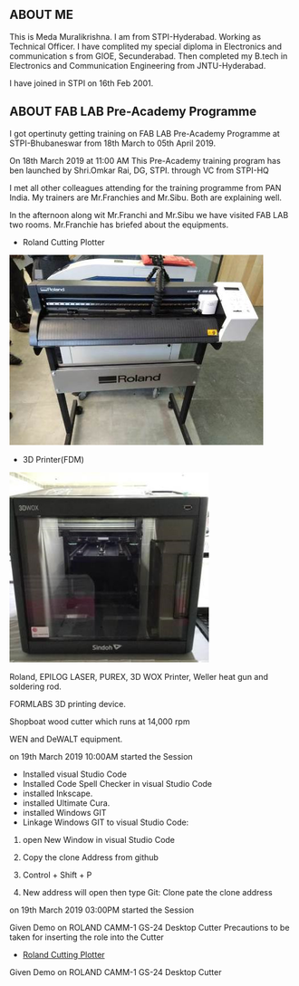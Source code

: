 ## ABOUT ME

This is Meda Muralikrishna. I am from STPI-Hyderabad. Working as Technical Officer. 
I have complited my special diploma in Electronics and communication s from GIOE, Secunderabad. Then completed my B.tech in Electronics and Communication Engineering from JNTU-Hyderabad.

I have joined in STPI on 16th Feb 2001. 

## ABOUT FAB LAB Pre-Academy Programme

I got opertinuty getting training on FAB LAB Pre-Academy Programme at STPI-Bhubaneswar from 18th March to 05th April 2019.

On 18th March 2019 at 11:00 AM This Pre-Academy training program has ben launched by Shri.Omkar Rai, DG, STPI. through VC from STPI-HQ 



I met all other colleagues attending for the training programme from PAN India.
My trainers are Mr.Franchies and Mr.Sibu. Both are explaining well.

In the afternoon along wit Mr.Franchi and Mr.Sibu we have visited FAB LAB two rooms.
Mr.Franchie has briefed about the equipments.

- Roland Cutting Plotter  

![Roland](images/roland_gs24_cutting_plotter.jpg)

- 3D Printer(FDM)  

![Sindoh](images/3dwox.jpg)

Roland, EPILOG LASER, PUREX, 3D WOX Printer, Weller heat gun and soldering rod.


FORMLABS 3D printing device.

Shopboat wood cutter which runs at 14,000 rpm

WEN and DeWALT equipment.<br>

on 19th March 2019 10:00AM started the Session 

- Installed visual Studio Code
- Installed Code Spell Checker in visual Studio Code
- installed Inkscape.
- installed Ultimate Cura.
- installed Windows GIT
- Linkage Windows GIT to visual Studio Code:

1. open New Window in visual Studio Code

2. Copy the clone Address from github 

3. Control + Shift + P  

4. New address will open then type Git: Clone pate the clone address


on 19th March 2019 03:00PM started the Session

Given Demo on ROLAND CAMM-1 GS-24 Desktop Cutter
Precautions to be taken for inserting the role into the Cutter

 - [Roland Cutting Plotter](vinylcutter.md)
 


Given Demo on ROLAND CAMM-1 GS-24 Desktop Cutter
